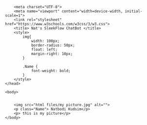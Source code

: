 <!DOCTYPE html>
<html lang="en">
    <head>

        <meta charset="UTF-8">
        <meta name="viewport" content="width=device-width, initial-scale=1">
        <link rel="stylesheet" href="https://www.w3schools.com/w3css/3/w3.css">
        <title> Nat's SleekFlow ChatBot </title>
        <style>
            img{
                width: 100px;
                border-radius: 50px;   
                float: left;
                margin-right: 10px;
            }

            .Name {
                font-weight: bold;
            }
        </style>
    </head>

    <body>
        

        <img src="html files/my picture.jpg" alt="">
        <p class="Name"> Natbodi Kudsim</p>
        <p> this is my picture</p>
    </body>


</html>
